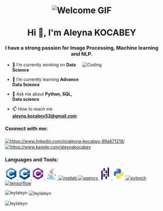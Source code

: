 <h1 align="center">
  <img src="https://media2.giphy.com/media/v1.Y2lkPTc5MGI3NjExcWYzbGMxMjN6dXNhOW5zZjFsbDI3N3BkN2ludml4MW9oOGNsMGh2eiZlcD12MV9pbnRlcm5hbF9naWZfYnlfaWQmY3Q9Zw/Lny6Rw04nsOOc/giphy.webp" alt="Welcome GIF" height=300  width="800">
</h1>

<h1 align="center">Hi 👋, I'm Aleyna KOCABEY</h1>
<h3 align="center">I have a strong passion for Image Processing, Machine learning and NLP.</h3>

<img align="right" alt="Coding" height=250 width="250" src="https://media2.giphy.com/media/v1.Y2lkPTc5MGI3NjExOWplejQ2dXVkOXRpbnB5anZmamV6Z2k4MzJvd3d3ZGlyc3ZmNDIyaSZlcD12MV9pbnRlcm5hbF9naWZfYnlfaWQmY3Q9Zw/pVmh7HR0cA2xOlet1z/giphy.webp">


- 🔭 I’m currently working on **Data Science**

- 🌱 I’m currently learning **Advance Data Science**

- 💬 Ask me about **Python, SQL, Data science**

- 📫 How to reach me **aleyna.kocabey53@gmail.com**


<h3 align="left">Connect with me:</h3>
<p align="left">
<a href="https://linkedin.com/in/https://www.linkedin.com/in/aleyna-kocabey-89a671218/" target="blank"><img align="center" src="https://raw.githubusercontent.com/rahuldkjain/github-profile-readme-generator/master/src/images/icons/Social/linked-in-alt.svg" alt="https://www.linkedin.com/in/aleyna-kocabey-89a671218/" height="30" width="40" /></a>
<a href="https://www.kaggle.com/aleynakocabey" target="blank"><img align="center" src="https://raw.githubusercontent.com/rahuldkjain/github-profile-readme-generator/master/src/images/icons/Social/kaggle.svg" alt="https://www.kaggle.com/aleynakocabey" height="30" width="40" /></a>
</p>

<h3 align="left">Languages and Tools:</h3>
<p align="left"> <a href="https://www.cprogramming.com/" target="_blank" rel="noreferrer"> <img src="https://raw.githubusercontent.com/devicons/devicon/master/icons/c/c-original.svg" alt="c" width="40" height="40"/> </a> <a href="https://www.w3schools.com/cpp/" target="_blank" rel="noreferrer"> <img src="https://raw.githubusercontent.com/devicons/devicon/master/icons/cplusplus/cplusplus-original.svg" alt="cplusplus" width="40" height="40"/> </a> <a href="https://www.w3schools.com/cs/" target="_blank" rel="noreferrer"> <img src="https://raw.githubusercontent.com/devicons/devicon/master/icons/csharp/csharp-original.svg" alt="csharp" width="40" height="40"/> </a> <a href="https://www.java.com" target="_blank" rel="noreferrer"> <img src="https://raw.githubusercontent.com/devicons/devicon/master/icons/java/java-original.svg" alt="java" width="40" height="40"/> </a> <a href="https://www.mathworks.com/" target="_blank" rel="noreferrer"> <img src="https://upload.wikimedia.org/wikipedia/commons/2/21/Matlab_Logo.png" alt="matlab" width="40" height="40"/> </a> <a href="https://opencv.org/" target="_blank" rel="noreferrer"> <img src="https://www.vectorlogo.zone/logos/opencv/opencv-icon.svg" alt="opencv" width="40" height="40"/> </a> <a href="https://pandas.pydata.org/" target="_blank" rel="noreferrer"> <img src="https://raw.githubusercontent.com/devicons/devicon/2ae2a900d2f041da66e950e4d48052658d850630/icons/pandas/pandas-original.svg" alt="pandas" width="40" height="40"/> </a> <a href="https://www.python.org" target="_blank" rel="noreferrer"> <img src="https://raw.githubusercontent.com/devicons/devicon/master/icons/python/python-original.svg" alt="python" width="40" height="40"/> </a> <a href="https://pytorch.org/" target="_blank" rel="noreferrer"> <img src="https://www.vectorlogo.zone/logos/pytorch/pytorch-icon.svg" alt="pytorch" width="40" height="40"/> </a> <a href="https://www.tensorflow.org" target="_blank" rel="noreferrer"> <img src="https://www.vectorlogo.zone/logos/tensorflow/tensorflow-icon.svg" alt="tensorflow" width="40" height="40"/> </a> </p>

<p><img align="left" src="https://github-readme-stats.vercel.app/api/top-langs?username=leylaleyn&show_icons=true&locale=en&layout=compact" alt="leylaleyn" /></p>

<p>&nbsp;<img align="center" src="https://github-readme-stats.vercel.app/api?username=leylaleyn&show_icons=true&locale=en" alt="leylaleyn" /></p>

<p><img align="center" src="https://github-readme-streak-stats.herokuapp.com/?user=leylaleyn&" alt="leylaleyn" /></p>
